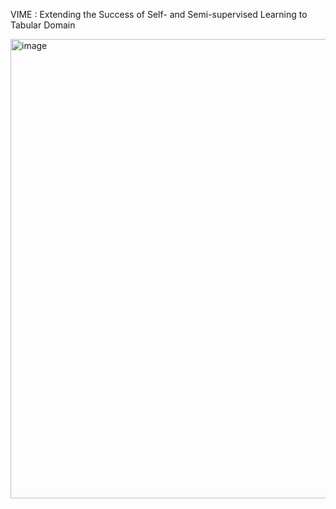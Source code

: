 VIME : Extending the Success of Self- and Semi-supervised Learning to Tabular Domain

<img width="735" alt="image" src="https://user-images.githubusercontent.com/49870977/229266039-54df7dcb-bb89-4ddd-9820-b96afc06e8ca.png">
